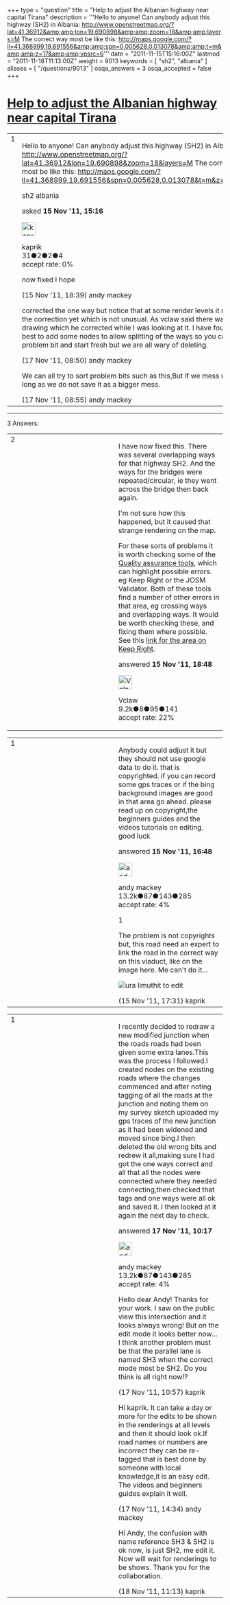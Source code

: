 +++
type = "question"
title = "Help to adjust the Albanian highway near capital Tirana"
description = '''Hello to anyone! Can anybody adjust this highway (SH2) in Albania: http://www.openstreetmap.org/?lat=41.36912&amp;amp;lon=19.690898&amp;amp;zoom=18&amp;amp;layers=M  The correct way most be like this: http://maps.google.com/?ll=41.368999,19.691556&amp;amp;spn=0.005628,0.013078&amp;amp;t=m&amp;amp;z=17&amp;amp;vpsrc=6'''
date = "2011-11-15T15:16:00Z"
lastmod = "2011-11-18T11:13:00Z"
weight = 9013
keywords = [ "sh2", "albania" ]
aliases = [ "/questions/9013" ]
osqa_answers = 3
osqa_accepted = false
+++

<div class="headNormal">

# [Help to adjust the Albanian highway near capital Tirana](/questions/9013/help-to-adjust-the-albanian-highway-near-capital-tirana)

</div>

<div id="main-body">

<div id="askform">

<table id="question-table" style="width:100%;">
<colgroup>
<col style="width: 50%" />
<col style="width: 50%" />
</colgroup>
<tbody>
<tr>
<td style="width: 30px; vertical-align: top"><div class="vote-buttons">
<span id="post-9013-upvote" class="ajax-command post-vote up" rel="nofollow" title="I like this post (click again to cancel)"> </span>
<div id="post-9013-score" class="post-score" title="current number of votes">
1
</div>
<span id="post-9013-downvote" class="ajax-command post-vote down" rel="nofollow" title="I dont like this post (click again to cancel)"> </span> <span id="favorite-mark" class="ajax-command favorite-mark" rel="nofollow" title="mark/unmark this question as favorite (click again to cancel)"> </span>
<div id="favorite-count" class="favorite-count">
&#10;</div>
</div></td>
<td><div id="item-right">
<div class="question-body">
<p>Hello to anyone! Can anybody adjust this highway (SH2) in Albania: <a href="http://www.openstreetmap.org/?lat=41.36912&amp;lon=19.690898&amp;zoom=18&amp;layers=M">http://www.openstreetmap.org/?lat=41.36912&amp;lon=19.690898&amp;zoom=18&amp;layers=M</a> The correct way most be like this: <a href="http://maps.google.com/?ll=41.368999,19.691556&amp;spn=0.005628,0.013078&amp;t=m&amp;z=17&amp;vpsrc=6">http://maps.google.com/?ll=41.368999,19.691556&amp;spn=0.005628,0.013078&amp;t=m&amp;z=17&amp;vpsrc=6</a></p>
</div>
<div id="question-tags" class="tags-container tags">
<span class="post-tag tag-link-sh2" rel="tag" title="see questions tagged &#39;sh2&#39;">sh2</span> <span class="post-tag tag-link-albania" rel="tag" title="see questions tagged &#39;albania&#39;">albania</span>
</div>
<div id="question-controls" class="post-controls">
&#10;</div>
<div class="post-update-info-container">
<div class="post-update-info post-update-info-user">
<p>asked <strong>15 Nov '11, 15:16</strong></p>
<img src="https://secure.gravatar.com/avatar/4d923e2fd37d17bc544e2b77b779e0c2?s=32&amp;d=identicon&amp;r=g" class="gravatar" width="32" height="32" alt="kaprik&#39;s gravatar image" />
<p><span>kaprik</span><br />
<span class="score" title="31 reputation points">31</span><span title="2 badges"><span class="badge1">●</span><span class="badgecount">2</span></span><span title="2 badges"><span class="silver">●</span><span class="badgecount">2</span></span><span title="4 badges"><span class="bronze">●</span><span class="badgecount">4</span></span><br />
<span class="accept_rate" title="Rate of the user&#39;s accepted answers">accept rate:</span> <span title="kaprik has no accepted answers">0%</span></p>
</div>
</div>
<div id="comments-container-9013" class="comments-container">
<span id="9019"></span>
<div id="comment-9019" class="comment">
<div id="post-9019-score" class="comment-score">
&#10;</div>
<div class="comment-text">
<p>now fixed I hope</p>
</div>
<div id="comment-9019-info" class="comment-info">
<span class="comment-age">(15 Nov '11, 18:39)</span> <span class="comment-user userinfo">andy mackey</span>
</div>
</div>
<span id="9062"></span>
<div id="comment-9062" class="comment">
<div id="post-9062-score" class="comment-score">
&#10;</div>
<div class="comment-text">
<p>corrected the one way but notice that at some render levels it not showing the correction yet which is not unusual. As vclaw said there was some odd drawing which he corrected while I was looking at it. I have found that its best to add some nodes to allow splitting of the ways so you can delete the problem bit and start fresh but we are all wary of deleting.</p>
</div>
<div id="comment-9062-info" class="comment-info">
<span class="comment-age">(17 Nov '11, 08:50)</span> <span class="comment-user userinfo">andy mackey</span>
</div>
</div>
<span id="9063"></span>
<div id="comment-9063" class="comment">
<div id="post-9063-score" class="comment-score">
&#10;</div>
<div class="comment-text">
<p>We can all try to sort problem bits such as this,But if we mess up its ok as long as we do not save it as a bigger mess.</p>
</div>
<div id="comment-9063-info" class="comment-info">
<span class="comment-age">(17 Nov '11, 08:55)</span> <span class="comment-user userinfo">andy mackey</span>
</div>
</div>
</div>
<div id="comment-tools-9013" class="comment-tools">
&#10;</div>
<div class="clear">
&#10;</div>
<div id="comment-9013-form-container" class="comment-form-container">
&#10;</div>
<div class="clear">
&#10;</div>
</div></td>
</tr>
</tbody>
</table>

------------------------------------------------------------------------

<div class="tabBar">

<span id="sort-top"></span>

<div class="headQuestions">

3 Answers:

</div>

</div>

<span id="9020"></span>

<div id="answer-container-9020" class="answer">

<table style="width:100%;">
<colgroup>
<col style="width: 50%" />
<col style="width: 50%" />
</colgroup>
<tbody>
<tr>
<td style="width: 30px; vertical-align: top"><div class="vote-buttons">
<span id="post-9020-upvote" class="ajax-command post-vote up" rel="nofollow" title="I like this post (click again to cancel)"> </span>
<div id="post-9020-score" class="post-score" title="current number of votes">
2
</div>
<span id="post-9020-downvote" class="ajax-command post-vote down" rel="nofollow" title="I dont like this post (click again to cancel)"> </span>
</div></td>
<td><div class="item-right">
<div class="answer-body">
<p>I have now fixed this. There was several overlapping ways for that highway SH2. And the ways for the bridges were repeated/circular, ie they went across the bridge then back again.</p>
<p>I'm not sure how this happened, but it caused that strange rendering on the map.</p>
<p>For these sorts of problems it is worth checking some of the <a href="http://wiki.openstreetmap.org/wiki/Quality_Assurance">Quality assurance tools</a>, which can highlight possible errors. eg Keep Right or the JOSM Validator. Both of these tools find a number of other errors in that area, eg crossing ways and overlapping ways. It would be worth checking these, and fixing them where possible. See this <a href="http://keepright.ipax.at/report_map.php?zoom=15&amp;lat=41.37044&amp;lon=19.69034&amp;layers=B00T&amp;ch=0%2C30%2C40%2C50%2C60%2C70%2C90%2C100%2C110%2C120%2C130%2C150%2C160%2C170%2C180%2C191%2C192%2C193%2C194%2C195%2C196%2C197%2C198%2C201%2C202%2C203%2C204%2C205%2C206%2C207%2C208%2C210%2C220%2C231%2C232%2C270%2C281%2C282%2C283%2C284%2C291%2C292%2C293%2C311%2C312%2C313%2C350%2C380&amp;show_ign=1&amp;show_tmpign=1">link for the area on Keep Right</a>.</p>
</div>
<div class="answer-controls post-controls">
&#10;</div>
<div class="post-update-info-container">
<div class="post-update-info post-update-info-user">
<p>answered <strong>15 Nov '11, 18:48</strong></p>
<img src="https://secure.gravatar.com/avatar/aa505c046b1c010e997a7849c6f3dbbe?s=32&amp;d=identicon&amp;r=g" class="gravatar" width="32" height="32" alt="Vclaw&#39;s gravatar image" />
<p><span>Vclaw</span><br />
<span class="score" title="9217 reputation points"><span>9.2k</span></span><span title="8 badges"><span class="badge1">●</span><span class="badgecount">8</span></span><span title="95 badges"><span class="silver">●</span><span class="badgecount">95</span></span><span title="141 badges"><span class="bronze">●</span><span class="badgecount">141</span></span><br />
<span class="accept_rate" title="Rate of the user&#39;s accepted answers">accept rate:</span> <span title="Vclaw has 41 accepted answers">22%</span></p>
</div>
</div>
<div id="comments-container-9020" class="comments-container">
&#10;</div>
<div id="comment-tools-9020" class="comment-tools">
&#10;</div>
<div class="clear">
&#10;</div>
<div id="comment-9020-form-container" class="comment-form-container">
&#10;</div>
<div class="clear">
&#10;</div>
</div></td>
</tr>
</tbody>
</table>

</div>

<span id="9015"></span>

<div id="answer-container-9015" class="answer">

<table style="width:100%;">
<colgroup>
<col style="width: 50%" />
<col style="width: 50%" />
</colgroup>
<tbody>
<tr>
<td style="width: 30px; vertical-align: top"><div class="vote-buttons">
<span id="post-9015-upvote" class="ajax-command post-vote up" rel="nofollow" title="I like this post (click again to cancel)"> </span>
<div id="post-9015-score" class="post-score" title="current number of votes">
1
</div>
<span id="post-9015-downvote" class="ajax-command post-vote down" rel="nofollow" title="I dont like this post (click again to cancel)"> </span>
</div></td>
<td><div class="item-right">
<div class="answer-body">
<p>Anybody could adjust it but they should not use google data to do it. that is copyrighted. if you can record some gps traces or if the bing background images are good in that area go ahead. please read up on copyright,the beginners guides and the videos tutorials on editing. good luck</p>
</div>
<div class="answer-controls post-controls">
&#10;</div>
<div class="post-update-info-container">
<div class="post-update-info post-update-info-user">
<p>answered <strong>15 Nov '11, 16:48</strong></p>
<img src="https://secure.gravatar.com/avatar/efa7ca36d4499200879223dc5ad5ecac?s=32&amp;d=identicon&amp;r=g" class="gravatar" width="32" height="32" alt="andy%20mackey&#39;s gravatar image" />
<p><span>andy mackey</span><br />
<span class="score" title="13238 reputation points"><span>13.2k</span></span><span title="87 badges"><span class="badge1">●</span><span class="badgecount">87</span></span><span title="143 badges"><span class="silver">●</span><span class="badgecount">143</span></span><span title="285 badges"><span class="bronze">●</span><span class="badgecount">285</span></span><br />
<span class="accept_rate" title="Rate of the user&#39;s accepted answers">accept rate:</span> <span title="andy mackey has 37 accepted answers">4%</span></p>
</div>
</div>
<div id="comments-container-9015" class="comments-container">
<span id="9017"></span>
<div id="comment-9017" class="comment">
<div id="post-9017-score" class="comment-score">
1
</div>
<div class="comment-text">
<p>The problem is not copyrights but, this road need an expert to link the road in the correct way on this viaduct, like on the image here. Me can't do it...</p>
<p><img src="http://help.openstreetmap.org/upfiles/ura-limuthit-to-edit.jpg" alt="ura limuthit to edit" /></p>
</div>
<div id="comment-9017-info" class="comment-info">
<span class="comment-age">(15 Nov '11, 17:31)</span> <span class="comment-user userinfo">kaprik</span>
</div>
</div>
</div>
<div id="comment-tools-9015" class="comment-tools">
&#10;</div>
<div class="clear">
&#10;</div>
<div id="comment-9015-form-container" class="comment-form-container">
&#10;</div>
<div class="clear">
&#10;</div>
</div></td>
</tr>
</tbody>
</table>

</div>

<span id="9066"></span>

<div id="answer-container-9066" class="answer">

<table style="width:100%;">
<colgroup>
<col style="width: 50%" />
<col style="width: 50%" />
</colgroup>
<tbody>
<tr>
<td style="width: 30px; vertical-align: top"><div class="vote-buttons">
<span id="post-9066-upvote" class="ajax-command post-vote up" rel="nofollow" title="I like this post (click again to cancel)"> </span>
<div id="post-9066-score" class="post-score" title="current number of votes">
1
</div>
<span id="post-9066-downvote" class="ajax-command post-vote down" rel="nofollow" title="I dont like this post (click again to cancel)"> </span>
</div></td>
<td><div class="item-right">
<div class="answer-body">
<p>I recently decided to redraw a new modified junction when the roads roads had been given some extra lanes.This was the process I followed.I created nodes on the existing roads where the changes commenced and after noting tagging of all the roads at the junction and noting them on my survey sketch uploaded my gps traces of the new junction as it had been widened and moved since bing.I then deleted the old wrong bits and redrew it all,making sure I had got the one ways correct and all that all the nodes were connected where they needed connecting,then checked that tags and one ways were all ok and saved it. I then looked at it again the next day to check.</p>
</div>
<div class="answer-controls post-controls">
&#10;</div>
<div class="post-update-info-container">
<div class="post-update-info post-update-info-user">
<p>answered <strong>17 Nov '11, 10:17</strong></p>
<img src="https://secure.gravatar.com/avatar/efa7ca36d4499200879223dc5ad5ecac?s=32&amp;d=identicon&amp;r=g" class="gravatar" width="32" height="32" alt="andy%20mackey&#39;s gravatar image" />
<p><span>andy mackey</span><br />
<span class="score" title="13238 reputation points"><span>13.2k</span></span><span title="87 badges"><span class="badge1">●</span><span class="badgecount">87</span></span><span title="143 badges"><span class="silver">●</span><span class="badgecount">143</span></span><span title="285 badges"><span class="bronze">●</span><span class="badgecount">285</span></span><br />
<span class="accept_rate" title="Rate of the user&#39;s accepted answers">accept rate:</span> <span title="andy mackey has 37 accepted answers">4%</span></p>
</img>
</div>
</div>
<div id="comments-container-9066" class="comments-container">
<span id="9068"></span>
<div id="comment-9068" class="comment">
<div id="post-9068-score" class="comment-score">
&#10;</div>
<div class="comment-text">
<p>Hello dear Andy! Thanks for your work. I saw on the public view this intersection and it looks always wrong! But on the edit mode it looks better now... I think another problem must be that the parallel lane is named SH3 when the correct mode most be SH2. Do you think is all right now!?</p>
</div>
<div id="comment-9068-info" class="comment-info">
<span class="comment-age">(17 Nov '11, 10:57)</span> <span class="comment-user userinfo">kaprik</span>
</div>
</div>
<span id="9077"></span>
<div id="comment-9077" class="comment">
<div id="post-9077-score" class="comment-score">
&#10;</div>
<div class="comment-text">
<p>Hi kaprik. It can take a day or more for the edits to be shown in the renderings at all levels and then it should look ok.If road names or numbers are incorrect they can be re-tagged that is best done by someone with local knowledge,it is an easy edit. The videos and beginners guides explain it well.</p>
</div>
<div id="comment-9077-info" class="comment-info">
<span class="comment-age">(17 Nov '11, 14:34)</span> <span class="comment-user userinfo">andy mackey</span>
</div>
</div>
<span id="9103"></span>
<div id="comment-9103" class="comment">
<div id="post-9103-score" class="comment-score">
&#10;</div>
<div class="comment-text">
<p>Hi Andy, the confusion with name reference SH3 &amp; SH2 is ok now, is just SH2, me edit it. Now will wait for renderings to be shows. Thank you for the collaboration.</p>
</div>
<div id="comment-9103-info" class="comment-info">
<span class="comment-age">(18 Nov '11, 11:13)</span> <span class="comment-user userinfo">kaprik</span>
</div>
</div>
</div>
<div id="comment-tools-9066" class="comment-tools">
&#10;</div>
<div class="clear">
&#10;</div>
<div id="comment-9066-form-container" class="comment-form-container">
&#10;</div>
<div class="clear">
&#10;</div>
</div></td>
</tr>
</tbody>
</table>

</div>

<div class="paginator-container-left">

</div>

</div>

</div>

